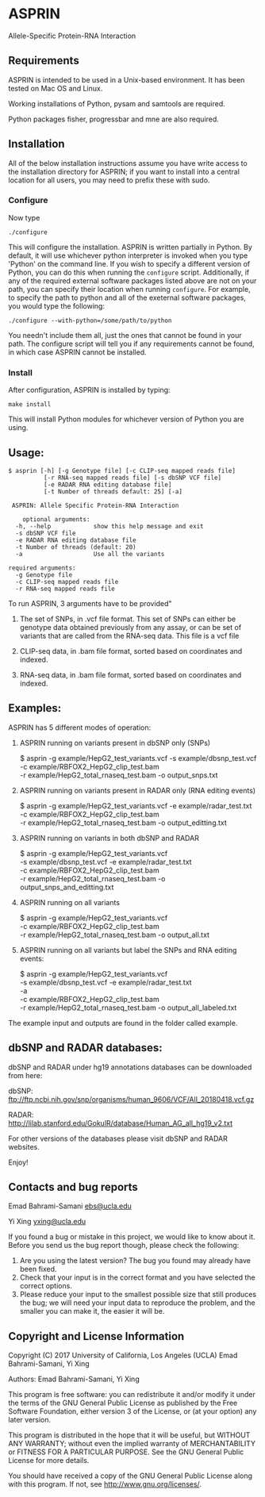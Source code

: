 # ASPRIN
Allele-Specific Protein-RNA Interaction

Requirements
------------

ASPRIN is intended to be used in a Unix-based environment. It has been tested
on Mac OS and Linux.

Working installations of Python, pysam and samtools are required.

Python packages fisher, progressbar and mne are also required.

Installation
------------
All of the below installation instructions assume you have write access to the
installation directory for ASPRIN; if you want to install into a central
location for all users, you may need to prefix these with sudo.

### Configure ###
 Now type

    ./configure

This will configure the installation. ASPRIN is written partially in Python.
By default, it will use whichever python interpreter is invoked when you type
'Python' on the command line. If you wish to specify a different version of
Python, you can do this when running the ``configure`` script. Additionally,
if any of the required external software packages listed above are not on your
path, you can specify their location when running ``configure``. For example,
to specify the path to python and all of the exeternal software packages,
you would type the following:

    ./configure --with-python=/some/path/to/python

You needn't include them all, just the ones that cannot be found in your path.
The configure script will tell you if any requirements cannot be found, in
which case ASPRIN cannot be installed.

### Install ###
After configuration, ASPRIN is installed by typing:

    make install

This will install Python modules for whichever version of Python you are using.

Usage:
---------------------------------------

    $ asprin [-h] [-g Genotype file] [-c CLIP-seq mapped reads file]
              [-r RNA-seq mapped reads file] [-s dbSNP VCF file]
              [-e RADAR RNA editing database file]
              [-t Number of threads default: 25] [-a]

     ASPRIN: Allele Specific Protein-RNA Interaction

        optional arguments:
      -h, --help            show this help message and exit
      -s dbSNP VCF file
      -e RADAR RNA editing database file
      -t Number of threads (default: 20)
      -a                    Use all the variants

    required arguments:
      -g Genotype file
      -c CLIP-seq mapped reads file
      -r RNA-seq mapped reads file

To run ASPRIN, 3 arguments have to be provided"

1) The set of SNPs, in .vcf file format. This set of SNPs can either be 
genotype data obtained previously from any assay, or can be set of 
variants that are called from the RNA-seq data. This file is a vcf file

2) CLIP-seq data, in .bam file format, sorted based on coordinates and indexed.

3) RNA-seq data, in .bam file format, sorted based on coordinates and indexed.

Examples:
---------------------------------------

ASPRIN has 5 different modes of operation:


1. ASPRIN running on variants present in dbSNP only (SNPs)

    $ asprin -g example/HepG2_test_variants.vcf -s example/dbsnp_test.vcf \
             -c example/RBFOX2_HepG2_clip_test.bam \
             -r example/HepG2_total_rnaseq_test.bam
             -o output_snps.txt

2. ASPRIN running on variants present in RADAR only (RNA editing events)

    $ asprin -g example/HepG2_test_variants.vcf -e example/radar_test.txt \
             -c example/RBFOX2_HepG2_clip_test.bam \
             -r example/HepG2_total_rnaseq_test.bam
             -o output_editting.txt

3. ASPRIN running on variants in both dbSNP and RADAR 

    $ asprin -g example/HepG2_test_variants.vcf \
             -s example/dbsnp_test.vcf -e example/radar_test.txt \
             -c example/RBFOX2_HepG2_clip_test.bam \
             -r example/HepG2_total_rnaseq_test.bam
             -o output_snps_and_editting.txt

4. ASPRIN running on all variants

    $ asprin -g example/HepG2_test_variants.vcf \
             -c example/RBFOX2_HepG2_clip_test.bam \
             -r example/HepG2_total_rnaseq_test.bam
             -o output_all.txt

5. ASPRIN running on all variants but label the SNPs and RNA editing events:

    $ asprin -g example/HepG2_test_variants.vcf \
             -s example/dbsnp_test.vcf -e example/radar_test.txt \
             -a \
             -c example/RBFOX2_HepG2_clip_test.bam \
             -r example/HepG2_total_rnaseq_test.bam
             -o output_all_labeled.txt

The example input and outputs are found in the folder called example.


dbSNP and RADAR databases:
---------------------------------------
dbSNP and RADAR under hg19 annotations databases can be downloaded from here:

dbSNP: ftp://ftp.ncbi.nih.gov/snp/organisms/human_9606/VCF/All_20180418.vcf.gz

RADAR: http://lilab.stanford.edu/GokulR/database/Human_AG_all_hg19_v2.txt

For other versions of the databases please visit dbSNP and RADAR websites.

Enjoy!

Contacts and bug reports
------------------------
Emad Bahrami-Samani
ebs@ucla.edu

Yi Xing
yxing@ucla.edu

If you found a bug or mistake in this project, we would like to know about it.
Before you send us the bug report though, please check the following:

1. Are you using the latest version? The bug you found may already have been
   fixed.
2. Check that your input is in the correct format and you have selected the
   correct options.
3. Please reduce your input to the smallest possible size that still produces
   the bug; we will need your input data to reproduce the problem, and the
   smaller you can make it, the easier it will be.

Copyright and License Information
---------------------------------
Copyright (C) 2017 University of California, Los Angeles (UCLA)
Emad Bahrami-Samani, Yi Xing

Authors: Emad Bahrami-Samani, Yi Xing

This program is free software: you can redistribute it and/or modify it under
the terms of the GNU General Public License as published by the Free Software
Foundation, either version 3 of the License, or (at your option) any later
version.

This program is distributed in the hope that it will be useful, but WITHOUT
ANY WARRANTY; without even the implied warranty of MERCHANTABILITY or FITNESS
FOR A PARTICULAR PURPOSE. See the GNU General Public License for more details.

You should have received a copy of the GNU General Public License along with
this program. If not, see http://www.gnu.org/licenses/.
